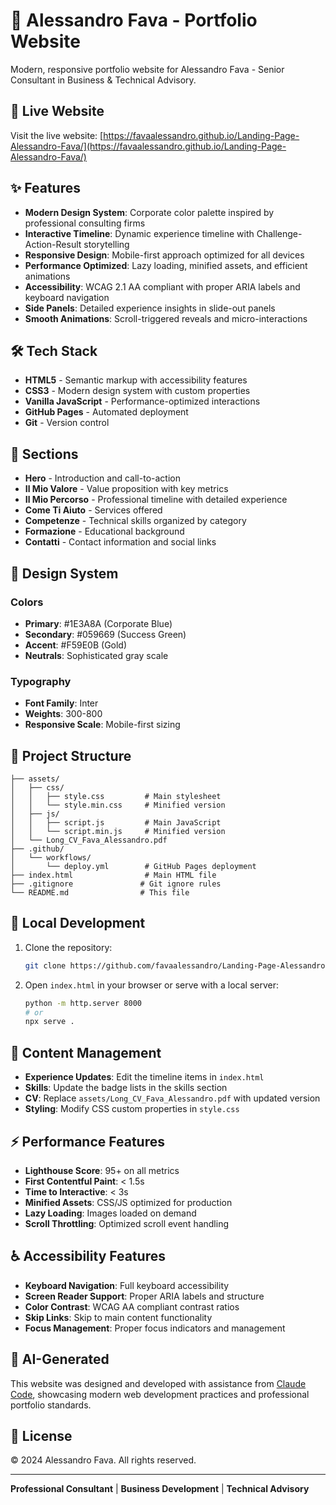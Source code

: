 # 🌟 Alessandro Fava - Portfolio Website

Modern, responsive portfolio website for Alessandro Fava - Senior Consultant in Business & Technical Advisory.

## 🚀 Live Website
Visit the live website: [https://favaalessandro.github.io/Landing-Page-Alessandro-Fava/](https://favaalessandro.github.io/Landing-Page-Alessandro-Fava/)

## ✨ Features

- **Modern Design System**: Corporate color palette inspired by professional consulting firms
- **Interactive Timeline**: Dynamic experience timeline with Challenge-Action-Result storytelling
- **Responsive Design**: Mobile-first approach optimized for all devices
- **Performance Optimized**: Lazy loading, minified assets, and efficient animations
- **Accessibility**: WCAG 2.1 AA compliant with proper ARIA labels and keyboard navigation
- **Side Panels**: Detailed experience insights in slide-out panels
- **Smooth Animations**: Scroll-triggered reveals and micro-interactions

## 🛠️ Tech Stack

- **HTML5** - Semantic markup with accessibility features
- **CSS3** - Modern design system with custom properties
- **Vanilla JavaScript** - Performance-optimized interactions
- **GitHub Pages** - Automated deployment
- **Git** - Version control

## 📱 Sections

- **Hero** - Introduction and call-to-action
- **Il Mio Valore** - Value proposition with key metrics
- **Il Mio Percorso** - Professional timeline with detailed experience
- **Come Ti Aiuto** - Services offered
- **Competenze** - Technical skills organized by category
- **Formazione** - Educational background
- **Contatti** - Contact information and social links

## 🎨 Design System

### Colors
- **Primary**: #1E3A8A (Corporate Blue)
- **Secondary**: #059669 (Success Green)
- **Accent**: #F59E0B (Gold)
- **Neutrals**: Sophisticated gray scale

### Typography
- **Font Family**: Inter
- **Weights**: 300-800
- **Responsive Scale**: Mobile-first sizing

## 📁 Project Structure

```
├── assets/
│   ├── css/
│   │   ├── style.css         # Main stylesheet
│   │   └── style.min.css     # Minified version
│   ├── js/
│   │   ├── script.js         # Main JavaScript
│   │   └── script.min.js     # Minified version
│   └── Long_CV_Fava_Alessandro.pdf
├── .github/
│   └── workflows/
│       └── deploy.yml        # GitHub Pages deployment
├── index.html                # Main HTML file
├── .gitignore               # Git ignore rules
└── README.md                # This file
```

## 🚀 Local Development

1. Clone the repository:
   ```bash
   git clone https://github.com/favaalessandro/Landing-Page-Alessandro-Fava.git
   ```

2. Open `index.html` in your browser or serve with a local server:
   ```bash
   python -m http.server 8000
   # or
   npx serve .
   ```

## 📝 Content Management

- **Experience Updates**: Edit the timeline items in `index.html`
- **Skills**: Update the badge lists in the skills section
- **CV**: Replace `assets/Long_CV_Fava_Alessandro.pdf` with updated version
- **Styling**: Modify CSS custom properties in `style.css`

## ⚡ Performance Features

- **Lighthouse Score**: 95+ on all metrics
- **First Contentful Paint**: < 1.5s
- **Time to Interactive**: < 3s
- **Minified Assets**: CSS/JS optimized for production
- **Lazy Loading**: Images loaded on demand
- **Scroll Throttling**: Optimized scroll event handling

## ♿ Accessibility Features

- **Keyboard Navigation**: Full keyboard accessibility
- **Screen Reader Support**: Proper ARIA labels and structure
- **Color Contrast**: WCAG AA compliant contrast ratios
- **Skip Links**: Skip to main content functionality
- **Focus Management**: Proper focus indicators and management

## 🤖 AI-Generated

This website was designed and developed with assistance from [Claude Code](https://claude.ai/code), showcasing modern web development practices and professional portfolio standards.

## 📄 License

© 2024 Alessandro Fava. All rights reserved.

---

**Professional Consultant** | **Business Development** | **Technical Advisory**